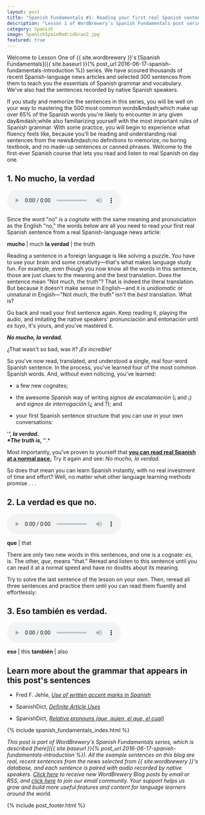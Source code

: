 ```yaml
---
layout: post
title: "Spanish Fundamentals #1: Reading your first real Spanish sentences"
description: "Lesson 1 of WordBrewery's Spanish Fundamentals post series shows much you can learn from three simple but real sentences from the news."
category: Spanish
image: SpanishSpainMadridGran2.jpg
featured: true
---
```


Welcome to Lesson One of {{ site.wordbrewery }}'s [Spanish Fundamentals]({{ site.baseurl }}{% post_url 2016-06-17-spanish-fundamentals-introduction %}) series. We have scoured thousands of recent Spanish-language news articles and selected 300 sentences from them to teach you the essentials of Spanish grammar and vocabulary. We've also had the sentences recorded by native Spanish speakers.

If you study and memorize the sentences in this series, you will be well on your way to mastering the 500 most common words&amp;mdash;which make up over 65% of the Spanish words you're likely to encounter in any given day&amp;mdash;while also familiarizing yourself with the most important rules of Spanish grammar. With some practice, you will begin to experience what fluency feels like, because you'll be reading and understanding real sentences from the news&amp;mdash;no definitions to memorize, no boring textbook, and no made-up sentences or canned phrases. Welcome to the first-ever Spanish course that lets you read and listen to real Spanish on day one.

## 1. No mucho, la verdad

<audio controls><source src="https://api.wordbrewery.com/api/tts/speak?code={{ site.code }}&amp;languageId=Spanish&amp;text=No mucho, la verdad."></source></audio>

Since the word "no" is a *cognate* with the same meaning and pronunciation as the English "no," the words below are all you need to read your first real Spanish sentence from a real Spanish-language news article:

**mucho** | much
**la verdad** | the truth

Reading a sentence in a foreign language is like solving a puzzle. You have to use your brain and some creativity—that's what makes language study fun. For example, even though you now know all the words in this sentence, those are just clues to the meaning and the best translation. Does the sentence mean "Not much, the truth"? That is indeed the literal translation. But because it doesn't make sense in English—and it is *unidiomatic* or unnatural in Engish—"Not much, the truth" isn't the *best* translation. What is?

Go back and read your first sentence again. Keep reading it, playing the audio, and imitating the native speakers' pronunciación and entonación until *es tuyo*, it's yours, and you've mastered it.

<strong><em>No mucho, la verdad.</em></strong>

¿That wasn't so bad, was it? *¡Es increíble!*

So you've now read, translated, and understood a single, real four-word Spanish sentence. In the process, you've learned four of the most common Spanish words. And, without even noticing, you've learned:

 - a few new cognates;

 - the awesome Spanish way of writing *signos de excalamación* (¡ and ¡) and *signos de interrogación* (¿ and ?); and

 - your first Spanish sentence structure that you can use in your own conversations:

<p align="center" markdown="span">

'_______________', la verdad.
<br>
*The truth is, '_______________'.*

</p>

Most importantly, you've proven to yourself that <u><strong>you can read real Spanish at a normal pace.</strong></u> Try it again and see: *No mucho, la verdad.*

So does that mean you can learn Spanish instantly, with no real investment of time and effort? Well, no matter what other language learning methods promise . . .

## 2. La verdad es que no.

<audio controls><source src="https://api.wordbrewery.com/api/tts/speak?code={{ site.code }}&amp;languageId=Spanish&amp;text=La%20verdad%20es%20que%20no."></source></audio>

**que** | that

There are only two new words in this sentences, and one is a cognate: *es*, is. The other, *que*, means "that." Reread and listen to this sentence until you can read it at a normal speed and have no doubts about its meaning.

Try to solve the last sentence of the lesson on your own. Then, reread all three sentences and practice them until you can read them fluently and effortlessly:

## 3. Eso también es verdad.

<audio controls><source src="https://api.wordbrewery.com/api/tts/speak?code={{ site.code }}&amp;languageId=Spanish&amp;text=Eso también es verdad."></source></audio>

**eso**     |       this
**también** |       also

## Learn more about the grammar that appears in this post's sentences

- Fred F. Jehle, *[Use of written accent marks in Spanish](http://users.ipfw.edu/jehle/courses/accents.htm)*

- SpanishDict, *[Definite Article Uses](http://www.spanishdict.com/topics/show/5)*

- SpanishDict, *[Relative pronouns (que, quien, el que, el cual)](http://www.spanishdict.com/topics/show/81)*

{% include spanish_fundamentals_index.html %}

*This post is part of WordBrewery's Spanish Fundamentals series, which is described [here]({{ site.baseurl }}{% post_url 2016-06-17-spanish-fundamentals-introduction %}). All the example sentences on this blog are real, recent sentences from the news selected from {{ site.wordbrewery }}'s database, and each sentence is paired with audio recorded by native speakers. [Click here](http://feeds.feedburner.com/LanguageUntapped) to receive new WordBrewery Blog posts by email or RSS, and [click here](http://goo.gl/pTPRvb) to join our email community. Your support helps us grow and build more useful features and content for language learners around the world.*

{% include post_footer.html %}